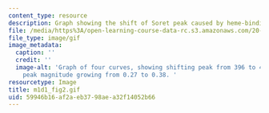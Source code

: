 ```yaml
---
content_type: resource
description: Graph showing the shift of Soret peak caused by heme-binding aptamers.
file: /media/https%3A/open-learning-course-data-rc.s3.amazonaws.com/20-109-laboratory-fundamentals-in-biological-engineering-spring-2010/59946b16af2aeb3798aea32f14052b66_m1d5_fig2.gif
file_type: image/gif
image_metadata:
  caption: ''
  credit: ''
  image-alt: 'Graph of four curves, showing shifting peak from 396 to 405 nm, and
    peak magnitude growing from 0.27 to 0.38. '
resourcetype: Image
title: m1d1_fig2.gif
uid: 59946b16-af2a-eb37-98ae-a32f14052b66
---
```

